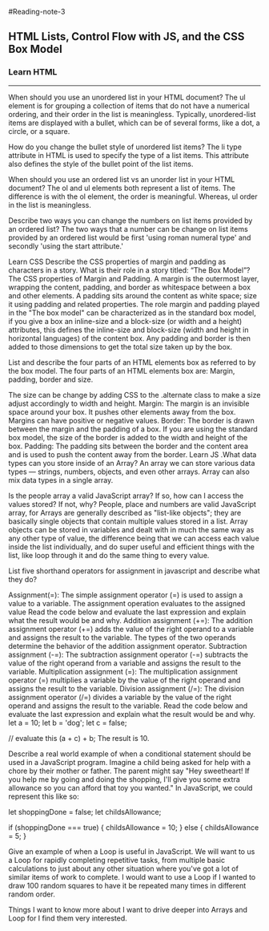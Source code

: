 #Reading-note-3

## HTML Lists, Control Flow with JS, and the CSS Box Model


### Learn HTML
<hr>

When should you use an unordered list in your HTML document? The ul element is for grouping a collection of items that do not have a numerical ordering, and their order in the list is meaningless. Typically, unordered-list items are displayed with a bullet, which can be of several forms, like a dot, a circle, or a square.

How do you change the bullet style of unordered list items? The li type attribute in HTML is used to specify the type of a list items. This attribute also defines the style of the bullet point of the list items.

When should you use an ordered list vs an unorder list in your HTML document? The ol and ul elements both represent a list of items. The difference is with the ol element, the order is meaningful. Whereas, ul order in the list is meaningless.

Describe two ways you can change the numbers on list items provided by an ordered list? The two ways that a number can be change on list items provided by an ordered list would be first 'using roman numeral type' and secondly 'using the start attribute.'

Learn CSS
Describe the CSS properties of margin and padding as characters in a story. What is their role in a story titled: “The Box Model”? The CSS properties of Margin and Padding. A margin is the outermost layer, wrapping the content, padding, and border as whitespace between a box and other elements. A padding sits around the content as white space; size it using padding and related properties. The role margin and padding played in the "The box model" can be characterized as in the standard box model, if you give a box an inline-size and a block-size (or width and a height) attributes, this defines the inline-size and block-size (width and height in horizontal languages) of the content box. Any padding and border is then added to those dimensions to get the total size taken up by the box.

List and describe the four parts of an HTML elements box as referred to by the box model. The four parts of an HTML elements box are: Margin, padding, border and size.

The size can be change by adding CSS to the .alternate class to make a size adjust accordingly to width and height.
Margin: The margin is an invisible space around your box. It pushes other elements away from the box. Margins can have positive or negative values.
Border: The border is drawn between the margin and the padding of a box. If you are using the standard box model, the size of the border is added to the width and height of the box.
Padding: The padding sits between the border and the content area and is used to push the content away from the border.
Learn JS
.What data types can you store inside of an Array? An array we can store various data types — strings, numbers, objects, and even other arrays. Array can also mix data types in a single array.

Is the people array a valid JavaScript array? If so, how can I access the values stored? If not, why? People, place and numbers are valid JavaScript array, for Arrays are generally described as "list-like objects"; they are basically single objects that contain multiple values stored in a list. Array objects can be stored in variables and dealt with in much the same way as any other type of value, the difference being that we can access each value inside the list individually, and do super useful and efficient things with the list, like loop through it and do the same thing to every value.

List five shorthand operators for assignment in javascript and describe what they do?

Assignment(=): The simple assignment operator (=) is used to assign a value to a variable. The assignment operation evaluates to the assigned value Read the code below and evaluate the last expression and explain what the result would be and why.
Addition assignment (+=): The addition assignment operator (+=) adds the value of the right operand to a variable and assigns the result to the variable. The types of the two operands determine the behavior of the addition assignment operator.
Subtraction assignment (-=): The subtraction assignment operator (-=) subtracts the value of the right operand from a variable and assigns the result to the variable.
Multiplication assignment (=): The multiplication assignment operator (=) multiplies a variable by the value of the right operand and assigns the result to the variable.
Division assignment (/=): The division assignment operator (/=) divides a variable by the value of the right operand and assigns the result to the variable.
Read the code below and evaluate the last expression and explain what the result would be and why. let a = 10; let b = 'dog'; let c = false;

// evaluate this (a + c) + b; The result is 10.

Describe a real world example of when a conditional statement should be used in a JavaScript program. Imagine a child being asked for help with a chore by their mother or father. The parent might say "Hey sweetheart! If you help me by going and doing the shopping, I'll give you some extra allowance so you can afford that toy you wanted." In JavaScript, we could represent this like so:

let shoppingDone = false; let childsAllowance;

if (shoppingDone === true) { childsAllowance = 10; } else { childsAllowance = 5; }

Give an example of when a Loop is useful in JavaScript. We will want to us a Loop for rapidly completing repetitive tasks, from multiple basic calculations to just about any other situation where you've got a lot of similar items of work to complete. I would want to use a Loop if I wanted to draw 100 random squares to have it be repeated many times in different random order.

Things I want to know more about
I want to drive deeper into Arrays and Loop for I find them very interested.
